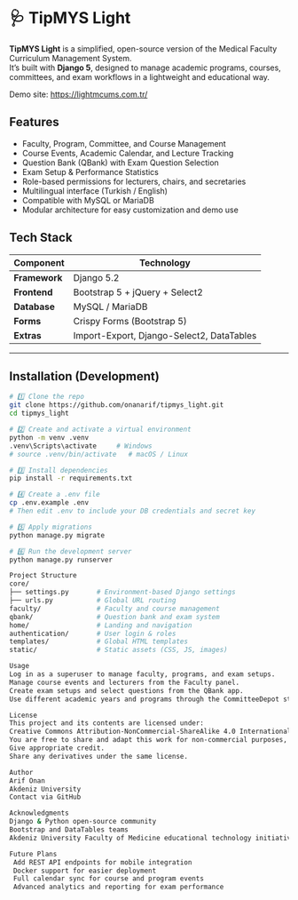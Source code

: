 # 🩺 TipMYS Light

**TipMYS Light** is a simplified, open-source version of the Medical Faculty Curriculum Management System.  
It’s built with **Django 5**, designed to manage academic programs, courses, committees, and exam workflows in a lightweight and educational way.

Demo site: https://lightmcums.com.tr/

##  Features
- Faculty, Program, Committee, and Course Management  
- Course Events, Academic Calendar, and Lecture Tracking  
- Question Bank (QBank) with Exam Question Selection  
- Exam Setup & Performance Statistics  
- Role-based permissions for lecturers, chairs, and secretaries  
- Multilingual interface (Turkish / English)  
- Compatible with MySQL or MariaDB  
- Modular architecture for easy customization and demo use

## Tech Stack

| Component | Technology |
|------------|-------------|
| **Framework** | Django 5.2 |
| **Frontend** | Bootstrap 5 + jQuery + Select2 |
| **Database** | MySQL / MariaDB |
| **Forms** | Crispy Forms (Bootstrap 5) |
| **Extras** | Import-Export, Django-Select2, DataTables |

---

## Installation (Development)

```bash
# 1️⃣ Clone the repo
git clone https://github.com/onanarif/tipmys_light.git
cd tipmys_light

# 2️⃣ Create and activate a virtual environment
python -m venv .venv
.venv\Scripts\activate     # Windows
# source .venv/bin/activate   # macOS / Linux

# 3️⃣ Install dependencies
pip install -r requirements.txt

# 4️⃣ Create a .env file
cp .env.example .env
# Then edit .env to include your DB credentials and secret key

# 5️⃣ Apply migrations
python manage.py migrate

# 6️⃣ Run the development server
python manage.py runserver

Project Structure
core/
├── settings.py       # Environment-based Django settings
├── urls.py           # Global URL routing
faculty/              # Faculty and course management
qbank/                # Question bank and exam system
home/                 # Landing and navigation
authentication/       # User login & roles
templates/            # Global HTML templates
static/               # Static assets (CSS, JS, images)

Usage
Log in as a superuser to manage faculty, programs, and exam setups.
Manage course events and lecturers from the Faculty panel.
Create exam setups and select questions from the QBank app.
Use different academic years and programs through the CommitteeDepot structure.

License
This project and its contents are licensed under:
Creative Commons Attribution-NonCommercial-ShareAlike 4.0 International (CC BY-NC-SA 4.0)
You are free to share and adapt this work for non-commercial purposes, as long as you:
Give appropriate credit.
Share any derivatives under the same license.

Author
Arif Onan
Akdeniz University
Contact via GitHub

Acknowledgments
Django & Python open-source community
Bootstrap and DataTables teams
Akdeniz University Faculty of Medicine educational technology initiative

Future Plans
 Add REST API endpoints for mobile integration
 Docker support for easier deployment
 Full calendar sync for course and program events
 Advanced analytics and reporting for exam performance
